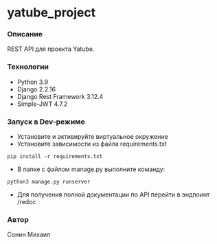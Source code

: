 # yatube_project
### Описание
REST API для проекта Yatube.
### Технологии
 - Python 3.9
 - Django 2.2.16
 - Django Rest Framework 3.12.4
 - Simple-JWT 4.7.2

### Запуск в Dev-режиме
- Установите и активируйте виртуальное окружение
- Установите зависимости из файла requirements.txt
```
pip install -r requirements.txt
``` 
- В папке с файлом manage.py выполните команду:
```
python3 manage.py runserver
```
- Для получения полной документации по API перейти в эндпоинт /redoc
### Автор
Сонин Михаил
